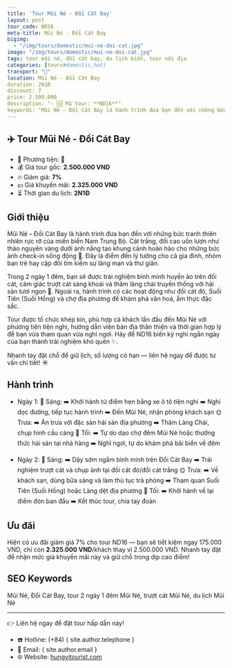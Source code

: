 ```yaml
---
title: 'Tour Mũi Né - Đồi Cát Bay'
layout: post
tour_code: ND16
meta-title: Mũi Né - Đồi Cát Bay
bigimg:
  - "/img/tours/domestic/mui-ne-doi-cat.jpg"
image: "/img/tours/domestic/mui-ne-doi-cat.jpg"
tags: tour mũi né, đồi cát bay, du lịch biển, tour nội địa
categories: [tours#domestic,hot]
transport: "🚌"
location: Mũi Né - Đồi Cát Bay
duration: 2N1Đ
discount: 7
price: 2.500.000
description: "- 🆔 Mã tour: **ND16**"
keywords: "Mũi Né – Đồi Cát Bay là hành trình đưa bạn đến với những bức tranh thiên nhiên rực rỡ của miền biển Nam Trung Bộ. Cát trắng, đồi cao uốn lượn như thảo nguyên vàng dưới ánh nắng tạo khung cảnh hoàn hảo cho những bức ảnh check-in sống động 📸. Đây là điểm đến lý tưởng cho cả gia đình, nhóm bạn trẻ hay cặp đôi tìm kiếm sự lãng mạn và thư giãn."
---
```


## ✈️ Tour Mũi Né - Đồi Cát Bay

- 🚗 Phương tiện: **🚌**
- 💰 Giá tour gốc: **2.500.000 VND**
- 🔥 Giảm giá: **7%**
- 💵 Giá khuyến mãi: **2.325.000 VND**
- ⏳ Thời gian du lịch: **2N1Đ**

## Giới thiệu
Mũi Né – Đồi Cát Bay là hành trình đưa bạn đến với những bức tranh thiên nhiên rực rỡ của miền biển Nam Trung Bộ. Cát trắng, đồi cao uốn lượn như thảo nguyên vàng dưới ánh nắng tạo khung cảnh hoàn hảo cho những bức ảnh check-in sống động 📸. Đây là điểm đến lý tưởng cho cả gia đình, nhóm bạn trẻ hay cặp đôi tìm kiếm sự lãng mạn và thư giãn.

Trong 2 ngày 1 đêm, bạn sẽ được trải nghiệm bình minh huyền ảo trên đồi cát, cảm giác trượt cát sảng khoái và thăm làng chài truyền thống với hải sản tươi ngon 🦐. Ngoài ra, hành trình có các hoạt động như đồi cát đỏ, Suối Tiên (Suối Hồng) và chợ địa phương để khám phá văn hoá, ẩm thực đặc sắc.

Tour được tổ chức khép kín, phù hợp cả khách lần đầu đến Mũi Né với phương tiện tiện nghi, hướng dẫn viên bản địa thân thiện và thời gian hợp lý để bạn vừa tham quan vừa nghỉ ngơi. Hãy để ND16 biến kỳ nghỉ ngắn ngày của bạn thành trải nghiệm khó quên ✨.

Nhanh tay đặt chỗ để giữ lịch, số lượng có hạn — liên hệ ngay để được tư vấn chi tiết! ☀️

## Hành trình
- Ngày 1:
  🌅 Sáng: ➡️ Khởi hành từ điểm hẹn bằng xe ô tô tiện nghi ➡️ Nghỉ dọc đường, tiếp tục hành trình ➡️ Đến Mũi Né, nhận phòng khách sạn
  🌞 Trưa: ➡️ Ăn trưa với đặc sản hải sản địa phương ➡️ Thăm Làng Chài, chụp hình cầu cảng
  🌙 Tối: ➡️ Tự do dạo chợ đêm Mũi Né hoặc thưởng thức hải sản tại nhà hàng ➡️ Nghỉ ngơi, tự do khám phá bãi biển về đêm

- Ngày 2:
  🌅 Sáng: ➡️ Dậy sớm ngắm bình minh trên Đồi Cát Bay ➡️ Trải nghiệm trượt cát và chụp ảnh tại đồi cát đỏ/đồi cát trắng
  🌞 Trưa: ➡️ Về khách sạn, dùng bữa sáng và làm thủ tục trả phòng ➡️ Tham quan Suối Tiên (Suối Hồng) hoặc Làng dệt địa phương
  🌙 Tối: ➡️ Khởi hành về lại điểm đón ban đầu ➡️ Kết thúc tour, chia tay đoàn

## Ưu đãi
Hiện có ưu đãi giảm giá 7% cho tour ND16 — bạn sẽ tiết kiệm ngay 175.000 VND, chỉ còn **2.325.000 VND**/khách thay vì 2.500.000 VND. Nhanh tay đặt để nhận mức giá khuyến mãi này và giữ chỗ trong dịp cao điểm!

## SEO Keywords
Mũi Né, Đồi Cát Bay, tour 2 ngày 1 đêm Mũi Né, trượt cát Mũi Né, du lịch Mũi Né

---

👉 Liên hệ ngay để đặt tour hấp dẫn này!

- ☎️ Hotline: (+84) { site.author.telephone }
- 📧 Email: { site.author.email }
- 🌐 Website: [hungvitourist.com](https://hungvitourist.com)

